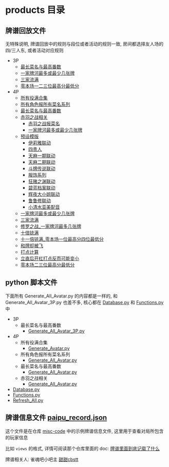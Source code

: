# products 目录

## 牌谱回放文件

无特殊说明, 牌谱回放中的规则与段位或者活动的规则一致, 房间都选择友人场的四/三人东, 或者活动对应规则

- 3P
  - [最长菜名与最高番数](3P/最长菜名与最高番数)
  - [一家牌河最多或最少几张牌](3P/一家牌河最多或最少几张牌.js)
  - [三家流满](3P/三家流满.js)
  - [零本场一二三位最高分最低分](3P/零本场一二三位最高分最低分.js)
- 4P
  - [所有役满合集](4P/所有役满合集)
  - [所有角色报所有菜名系列](4P/所有角色报所有菜名系列)
  - [最长菜名与最高番数](4P/最长菜名与最高番数/template.js)
  - [赤羽之战相关](4P/赤羽之战相关)
    - [赤羽之战报菜名](4P/赤羽之战相关/template.js)
    - [一家牌河最多或最少几张牌](4P/赤羽之战相关/一家牌河最多或最少几张牌.js)
  - [预设模版](4P/预设模版)
    - [伊莉雅联动](4P/预设模版/伊莉雅联动)
    - [四贵人](4P/预设模版/四贵人)
    - [天麻一期联动](4P/预设模版/天麻一期联动)
    - [天麻二期联动](4P/预设模版/天麻二期联动)
    - [斗牌传说联动](4P/预设模版/斗牌传说联动)
    - [服饰系列](4P/预设模版/服饰系列)
    - [狂赌之渊联动](4P/预设模版/狂赌之渊联动)
    - [碧蓝档案联动](4P/预设模版/碧蓝档案联动)
    - [辉夜大小姐联动](4P/预设模版/辉夜大小姐联动)
    - [鲁鲁修联动](4P/预设模版/鲁鲁修联动)
    - [小清水亚美配音](4P/预设模版/小清水亚美配音.js)
  - [一家牌河最多或最少几张牌](4P/一家牌河最多或最少几张牌.js)
  - [三家流满](4P/三家流满.js)
  - [修罗之战_一家牌河最多几张牌](4P/修罗之战_一家牌河最多几张牌.js)
  - [十倍铳满](4P/十倍铳满.js)
  - [十一倍铳满_零本场一位最高分四位最低分](4P/十一倍铳满_零本场一位最高分四位最低分.js)
  - [和牌却被飞](4P/和牌却被飞.js)
  - [打点计算](4P/打点计算.js)
  - [立直后开杠打点反而可能变小](4P/立直后开杠打点反而可能变小.js)
  - [零本场二三位最高分最低分](4P/零本场二三位最高分最低分.js)

## python 脚本文件

下面所有 Generate_All_Avatar.py 的内容都是一样的, 和 Generate_All_Avatar_3P.py 也差不多,
核心都在 [Database.py](Database.py) 和 [Functions.py](Functions.py) 中

- 3P
  - 最长菜名与最高番数
    - [Generate_All_Avatar_3P.py](3P/最长菜名与最高番数/Generate_All_Avatar_3P.py)
- 4P
  - 所有役满合集
    - [Generate_Avatar.py](4P/所有役满合集/Generate_Avatar.py)
  - 所有角色报所有菜名系列
    - [Generate_All_Avatar.py](4P/所有角色报所有菜名系列/Generate_All_Avatar.py)
  - 最长菜名与最高番数
    - [Generate_All_Avatar.py](4P/最长菜名与最高番数/Generate_All_Avatar.py)
  - 赤羽之战相关
    - [Generate_All_Avatar.py](4P/赤羽之战相关/Generate_All_Avatar.py)
- [Database.py](Database.py)
- [Functions.py](Functions.py)
- [Refresh_All.py](Refresh_All.py)

## 牌谱信息文件 [paipu_record.json](paipu_record.json)

这个文件是在仓库 [misc-code](https://github.com/Fat-pig-Cui/misc-code/tree/main/paipu) 中的示例牌谱信息文件, 这里用于查看对局所包含的玩家信息

比如 `views` 的格式, 详情可阅读那个仓库里面的 doc: [牌谱里面到底记载了什么](https://github.com/Fat-pig-Cui/misc-code/tree/main/doc/%E7%89%8C%E8%B0%B1%E9%87%8C%E9%9D%A2%E5%88%B0%E5%BA%95%E8%AE%B0%E8%BD%BD%E4%BA%86%E4%BB%80%E4%B9%88)

牌谱相关人: 雀魂吧小吧主 [甜甜cbstt](https://space.bilibili.com/437346309)
